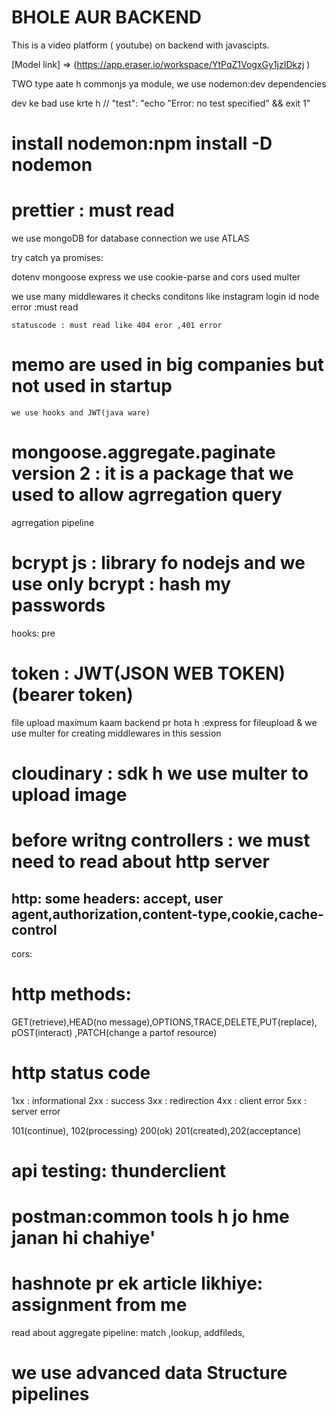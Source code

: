 # BHOLE AUR BACKEND


This is a  video platform ( youtube) on  backend with javascipts.

[Model link] => (https://app.eraser.io/workspace/YtPqZ1VogxGy1jzIDkzj )

   TWO type aate h commonjs ya module,
  we use nodemon:dev dependencies

dev ke bad use krte h
 // "test": "echo \"Error: no test specified\" && exit 1"
 

# install nodemon:npm install -D nodemon
# prettier :  must read 
<!-- aane ke bad hme kuch fuiles add krni pdti h .prettierrc -->


we use mongoDB  for database connection
we use ATLAS

try catch ya promises:

dotenv mongoose express
 we use cookie-parse and cors
used multer

we use many middlewares
    it checks conditons like instagram login id 
    node error :must read

    statuscode : must read like 404 eror ,401 error
 #  memo are used in big companies but not used in startup 

    we use hooks and JWT(java ware)

   # mongoose.aggregate.paginate version 2 :  it is a package that we used to allow agrregation query

agrregation pipeline
# bcrypt js : library fo nodejs   and we use only bcrypt : hash my passwords
 hooks: pre
#   token : JWT(JSON WEB TOKEN) (bearer token)


file upload maximum kaam backend pr hota h :express  for fileupload  & we use  multer for creating middlewares  in this session
# cloudinary : sdk h we use multer to upload image






# before writng controllers : we must need to read about http server

## http: some headers: accept, user agent,authorization,content-type,cookie,cache-control


cors:

# http methods:
GET(retrieve),HEAD(no message),OPTIONS,TRACE,DELETE,PUT(replace), pOST(interact) ,PATCH(change a partof resource)

# http status code
1xx  : informational
2xx  :  success
3xx  : redirection
4xx  : client error
5xx  : server error

101(continue), 102(processing)
200(ok)
201(created),202(acceptance)


# api testing: thunderclient
# postman:common tools h jo hme janan hi chahiye'
 #  hashnote pr ek article likhiye:  assignment from me
 read about  aggregate pipeline:
 match ,lookup, addfileds, 
 
 # we use advanced data Structure pipelines
